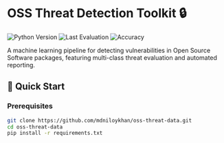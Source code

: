 # OSS Threat Detection Toolkit 🔒

![Python Version](https://img.shields.io/badge/python-3.8%2B-blue)
![Last Evaluation]([https://img.shields.io/badge/evaluation-2024-03-15-brightgreen]
(https://github.com/Mdniloykhan/oss-threat-data/blob/main/evaluation_report.md))
![Accuracy](https://img.shields.io/badge/accuracy-85%25-yellowgreen)

A machine learning pipeline for detecting vulnerabilities in Open Source Software packages, featuring multi-class threat evaluation and automated reporting.

## 🚀 Quick Start

### Prerequisites
```bash
git clone https://github.com/mdniloykhan/oss-threat-data.git
cd oss-threat-data
pip install -r requirements.txt
